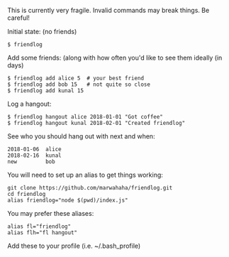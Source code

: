 This is currently very fragile. Invalid commands may break things. Be careful!

Initial state: (no friends)
```
$ friendlog
```

Add some friends: (along with how often you'd like to see them ideally (in days)
```
$ friendlog add alice 5  # your best friend
$ friendlog add bob 15   # not quite so close
$ friendlog add kunal 15
```

Log a hangout:
```
$ friendlog hangout alice 2018-01-01 "Got coffee"
$ friendlog hangout kunal 2018-02-01 "Created friendlog"
```

See who you should hang out with next and when:
```
2018-01-06  alice
2018-02-16  kunal
new         bob
```

You will need to set up an alias to get things working:
```
git clone https://github.com/marwahaha/friendlog.git
cd friendlog
alias friendlog="node $(pwd)/index.js"
```
You may prefer these aliases:
```
alias fl="friendlog"
alias flh="fl hangout"
```

Add these to your profile (i.e. ~/.bash_profile)